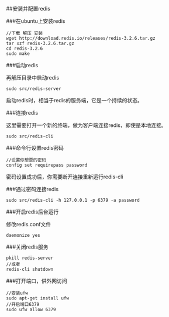 ##安装并配置redis

###在ubuntu上安装redis

```shell
//下载 解压 安装
wget http://download.redis.io/releases/redis-3.2.6.tar.gz
tar xzf redis-3.2.6.tar.gz
cd redis-3.2.6
sudo make
```

###启动redis

再解压目录中启动redis

```shell
sudo src/redis-server
```

启动redis时，相当于redis的服务端，它是一个持续的状态。

###连接redis

这里需要打开一个新的终端，做为客户端连接redis，即使是本地连接。

```shell
sudo src/redis-cli
```

###命令行设置redis密码

```shell
//设置你想要的密码
config set requirepass password
```

密码设置成功后，你需要断开连接重新运行redis-cli

###通过密码连接redis

```shell
sudo src/redis-cli -h 127.0.0.1 -p 6379 -a password
```

###开启redis后台运行

修改redis.conf文件

```shell
daemonize yes
```

###关闭redis服务

```shell
pkill redis-server
//或者
redis-cli shutdown
```

###打开端口，供外网访问

```shell
//安装ufw
sudo apt-get install ufw
//开启端口6379
sudo ufw allow 6379
```